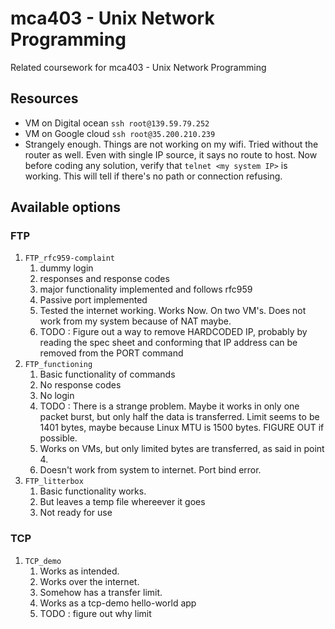# mca403 - Unix Network Programming

Related coursework for mca403 - Unix Network Programming

## Resources

- VM on Digital ocean `ssh root@139.59.79.252`
- VM on Google cloud `ssh root@35.200.210.239`
- Strangely enough. Things are not working on my wifi. Tried without the router as well. Even with single IP source, it says no route to host. Now before coding any solution, verify that `telnet <my system IP>` is working. This will tell if there's no path or connection refusing.

## Available options

### FTP

1. `FTP_rfc959-complaint`
   1. dummy login
   2. responses and response codes
   3. major functionality implemented and follows rfc959
   4. Passive port implemented
   5. Tested the internet working. Works Now. On two VM's. Does not work from my system because of NAT maybe.
   6. TODO : Figure out a way to remove HARDCODED IP, probably by reading the spec sheet and conforming that IP address can be removed from the PORT command
2. `FTP_functioning`
   1. Basic functionality of commands
   2. No response codes
   3. No login
   4. TODO : There is a strange problem. Maybe it works in only one packet burst, but only half the data is transferred. Limit seems to be 1401 bytes, maybe because Linux MTU is 1500 bytes. FIGURE OUT if possible.
   5. Works on VMs, but only limited bytes are transferred, as said in point 4.
   6. Doesn't work from system to internet. Port bind error.
3. `FTP_litterbox`
   1. Basic functionality works.
   2. But leaves a temp file whereever it goes
   3. Not ready for use

### TCP

1. `TCP_demo`
   1. Works as intended.
   2. Works over the internet.
   3. Somehow has a transfer limit.
   4. Works as a tcp-demo hello-world app
   5. TODO : figure out why limit